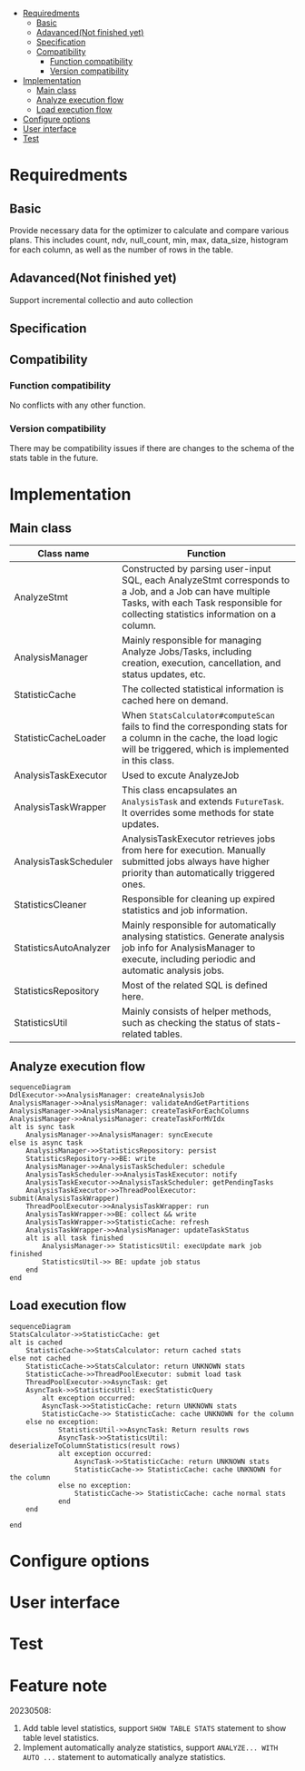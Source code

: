 - [Requiredments](#requiredments)
    - [Basic](#basic)
    - [Adavanced(Not finished yet)](#adavancednot-finished-yet)
    - [Specification](#specification)
    - [Compatibility](#compatibility)
        - [Function compatibility](#function-compatibility)
        - [Version compatibility](#version-compatibility)
- [Implementation](#implementation)
    - [Main class](#main-class)
    - [Analyze execution flow](#analyze-execution-flow)
    - [Load execution flow](#load-execution-flow)
- [Configure options](#configure-options)
- [User interface](#user-interface)
- [Test](#test)

# Requiredments

## Basic

Provide necessary data for the optimizer to calculate and compare various plans. This includes count, ndv, null_count, min, max, data_size, histogram for each column, as well as the number of rows in the table.

## Adavanced(Not finished yet)

Support incremental collectio and auto collection

## Specification

## Compatibility

### Function compatibility

No conflicts with any other function.

### Version compatibility

There may be compatibility issues if there are changes to the schema of the stats table in the future.

# Implementation


## Main class

|Class name|Function|
|---|---|
|AnalyzeStmt|Constructed by parsing user-input SQL, each AnalyzeStmt corresponds to a Job, and a Job can have multiple Tasks, with each Task responsible for collecting statistics information on a column.|
|AnalysisManager|Mainly responsible for managing Analyze Jobs/Tasks, including creation, execution, cancellation, and status updates, etc.|
|StatisticCache|The collected statistical information is cached here on demand.|
|StatisticCacheLoader|When `StatsCalculator#computeScan` fails to find the corresponding stats for a column in the cache, the load logic will be triggered, which is implemented in this class.|
|AnalysisTaskExecutor|Used to excute AnalyzeJob|
|AnalysisTaskWrapper|This class encapsulates an `AnalysisTask` and extends `FutureTask`. It overrides some methods for state updates.|
|AnalysisTaskScheduler|AnalysisTaskExecutor retrieves jobs from here for execution. Manually submitted jobs always have higher priority than automatically triggered ones.|
|StatisticsCleaner|Responsible for cleaning up expired statistics and job information.|
|StatisticsAutoAnalyzer|Mainly responsible for automatically analysing statistics. Generate analysis job info for AnalysisManager to execute, including periodic and automatic analysis jobs.|
|StatisticsRepository|Most of the related SQL is defined here.|
|StatisticsUtil|Mainly consists of helper methods, such as checking the status of stats-related tables.|

## Analyze execution flow
```mermaid
sequenceDiagram
DdlExecutor->>AnalysisManager: createAnalysisJob
AnalysisManager->>AnalysisManager: validateAndGetPartitions
AnalysisManager->>AnalysisManager: createTaskForEachColumns
AnalysisManager->>AnalysisManager: createTaskForMVIdx
alt is sync task
    AnalysisManager->>AnalysisManager: syncExecute
else is async task
    AnalysisManager->>StatisticsRepository: persist
    StatisticsRepository->>BE: write
    AnalysisManager->>AnalysisTaskScheduler: schedule
    AnalysisTaskScheduler->>AnalysisTaskExecutor: notify
    AnalysisTaskExecutor->>AnalysisTaskScheduler: getPendingTasks
    AnalysisTaskExecutor->>ThreadPoolExecutor: submit(AnalysisTaskWrapper)
    ThreadPoolExecutor->>AnalysisTaskWrapper: run
    AnalysisTaskWrapper->>BE: collect && write
    AnalysisTaskWrapper->>StatisticCache: refresh
    AnalysisTaskWrapper->>AnalysisManager: updateTaskStatus
    alt is all task finished
        AnalysisManager->> StatisticsUtil: execUpdate mark job finished
        StatisticsUtil->> BE: update job status
    end
end

```
## Load execution flow

```mermaid
sequenceDiagram
StatsCalculator->>StatisticCache: get
alt is cached
    StatisticCache->>StatsCalculator: return cached stats
else not cached
    StatisticCache->>StatsCalculator: return UNKNOWN stats
    StatisticCache->>ThreadPoolExecutor: submit load task
    ThreadPoolExecutor->>AsyncTask: get
    AsyncTask->>StatisticsUtil: execStatisticQuery
        alt exception occurred:
        AsyncTask->>StatisticCache: return UNKNOWN stats
        StatisticCache->> StatisticCache: cache UNKNOWN for the column
    else no exception:
            StatisticsUtil->>AsyncTask: Return results rows
            AsyncTask->>StatisticsUtil: deserializeToColumnStatistics(result rows)
            alt exception occurred:
                AsyncTask->>StatisticCache: return UNKNOWN stats
                StatisticCache->> StatisticCache: cache UNKNOWN for the column
            else no exception:
                StatisticCache->> StatisticCache: cache normal stats
            end
    end

end
```

# Configure options

# User interface

# Test

# Feature note

20230508:
1. Add table level statistics, support `SHOW TABLE STATS` statement to show table level statistics.
2. Implement automatically analyze statistics, support `ANALYZE... WITH AUTO ...` statement to automatically analyze statistics.